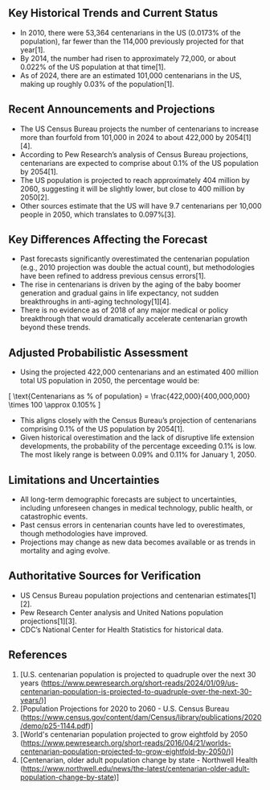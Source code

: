 ## Key Historical Trends and Current Status

- In 2010, there were 53,364 centenarians in the US (0.0173% of the population), far fewer than the 114,000 previously projected for that year[1].
- By 2014, the number had risen to approximately 72,000, or about 0.022% of the US population at that time[1].
- As of 2024, there are an estimated 101,000 centenarians in the US, making up roughly 0.03% of the population[1].

## Recent Announcements and Projections

- The US Census Bureau projects the number of centenarians to increase more than fourfold from 101,000 in 2024 to about 422,000 by 2054[1][4].
- According to Pew Research’s analysis of Census Bureau projections, centenarians are expected to comprise about 0.1% of the US population by 2054[1].
- The US population is projected to reach approximately 404 million by 2060, suggesting it will be slightly lower, but close to 400 million by 2050[2].
- Other sources estimate that the US will have 9.7 centenarians per 10,000 people in 2050, which translates to 0.097%[3].

## Key Differences Affecting the Forecast

- Past forecasts significantly overestimated the centenarian population (e.g., 2010 projection was double the actual count), but methodologies have been refined to address previous census errors[1].
- The rise in centenarians is driven by the aging of the baby boomer generation and gradual gains in life expectancy, not sudden breakthroughs in anti-aging technology[1][4].
- There is no evidence as of 2018 of any major medical or policy breakthrough that would dramatically accelerate centenarian growth beyond these trends.

## Adjusted Probabilistic Assessment

- Using the projected 422,000 centenarians and an estimated 400 million total US population in 2050, the percentage would be:

\[
\text{Centenarians as \% of population} = \frac{422,000}{400,000,000} \times 100 \approx 0.105\%
\]

- This aligns closely with the Census Bureau’s projection of centenarians comprising 0.1% of the US population by 2054[1].
- Given historical overestimation and the lack of disruptive life extension developments, the probability of the percentage exceeding 0.1% is low. The most likely range is between 0.09% and 0.11% for January 1, 2050.

## Limitations and Uncertainties

- All long-term demographic forecasts are subject to uncertainties, including unforeseen changes in medical technology, public health, or catastrophic events.
- Past census errors in centenarian counts have led to overestimates, though methodologies have improved.
- Projections may change as new data becomes available or as trends in mortality and aging evolve.

## Authoritative Sources for Verification

- US Census Bureau population projections and centenarian estimates[1][2].
- Pew Research Center analysis and United Nations population projections[1][3].
- CDC’s National Center for Health Statistics for historical data.

## References

1. [U.S. centenarian population is projected to quadruple over the next 30 years (https://www.pewresearch.org/short-reads/2024/01/09/us-centenarian-population-is-projected-to-quadruple-over-the-next-30-years/)]
2. [Population Projections for 2020 to 2060 - U.S. Census Bureau (https://www.census.gov/content/dam/Census/library/publications/2020/demo/p25-1144.pdf)]
3. [World's centenarian population projected to grow eightfold by 2050 (https://www.pewresearch.org/short-reads/2016/04/21/worlds-centenarian-population-projected-to-grow-eightfold-by-2050/)]
4. [Centenarian, older adult population change by state - Northwell Health (https://www.northwell.edu/news/the-latest/centenarian-older-adult-population-change-by-state)]